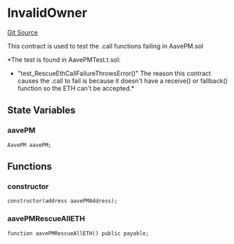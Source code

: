 # InvalidOwner
[Git Source](https://github.com/EridianAlpha/aave-position-manager/blob/ba6b1569c02e837921dd63705134a5fdb42edeb3/src/testHelperContracts/InvalidOwner.sol)

This contract is used to test the .call functions failing in AavePM.sol

*The test is found in AavePMTest.t.sol:
- "test_RescueEthCallFailureThrowsError()"
The reason this contract causes the .call to fail is because it doesn't have a receive()
or fallback() function so the ETH can't be accepted.*


## State Variables
### aavePM

```solidity
AavePM aavePM;
```


## Functions
### constructor


```solidity
constructor(address aavePMAddress);
```

### aavePMRescueAllETH


```solidity
function aavePMRescueAllETH() public payable;
```

